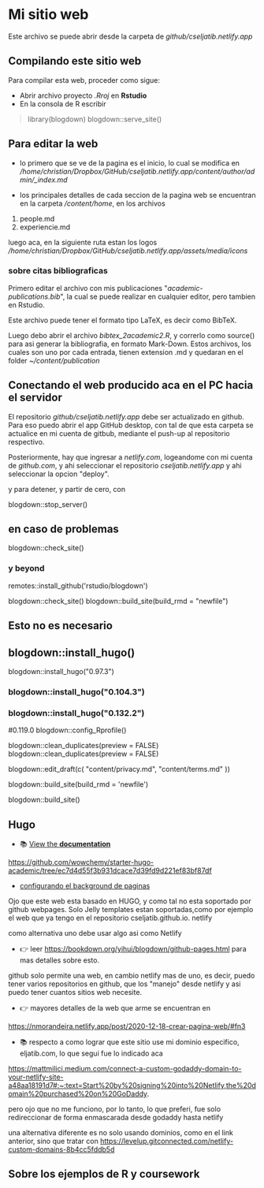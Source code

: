 # Mi sitio web

Este archivo se puede abrir desde la carpeta de *github/cseljatib.netlify.app*

## Compilando este sitio web
Para compilar esta web, proceder como sigue:
 + Abrir archivo proyecto *.Rroj* en **Rstudio**
 + En la consola de R escribir
 
> library(blogdown)
> blogdown::serve_site()

## Para editar la web

+ lo primero que se ve de la pagina es el inicio, lo cual se modifica en */home/christian/Dropbox/GitHub/cseljatib.netlify.app/content/author/admin/_index.md*

+ los principales detalles de cada seccion de la pagina web se encuentran en la carpeta */content/home*, en los archivos

1. people.md
2. experiencie.md

luego aca, en la siguiente ruta estan los logos */home/christian/Dropbox/GitHub/cseljatib.netlify.app/assets/media/icons*

### sobre citas bibliograficas
Primero editar el archivo con mis publicaciones "*academic-publications.bib*", la cual se puede realizar en cualquier editor, pero tambien en Rstudio.

Este archivo puede tener el formato tipo LaTeX, es decir como BibTeX.

Luego debo abrir el archivo *bibtex_2academic2.R*, y correrlo como source() para asi generar la bibliografia, en formato Mark-Down. Estos archivos, los cuales son uno por cada entrada, tienen extension .md y quedaran en el folder *~/content/publication*

## Conectando el web producido aca en el PC hacia el servidor

El repositorio *github/cseljatib.netlify.app* debe ser actualizado  en github. Para eso puedo abrir el app GitHub desktop, con tal de que esta carpeta se actualice en mi cuenta de gitbub, mediante el push-up al repositorio respectivo.

Posteriormente, hay que ingresar  a *netlify.com*, logeandome con mi cuenta de *github.com*, y ahi seleccionar el repositorio *cseljatib.netlify.app* y ahi seleccionar la opcion "deploy".


y para detener, y partir de cero, con

blogdown::stop_server()



## en caso de problemas
blogdown::check_site()


### y beyond
remotes::install_github('rstudio/blogdown')

blogdown::check_site()
blogdown::build_site(build_rmd = "newfile")

## Esto no es necesario
## blogdown::install_hugo()

blogdown::install_hugo("0.97.3")
### blogdown::install_hugo("0.104.3")
### blogdown::install_hugo("0.132.2")
#0.119.0
blogdown::config_Rprofile()

blogdown::clean_duplicates(preview = FALSE)
blogdown::clean_duplicates(preview = FALSE)

blogdown::edit_draft(c(
  "content/privacy.md",
  "content/terms.md"
  ))
  
blogdown::build_site(build_rmd = 'newfile')

blogdown::build_site()


## Hugo
- 📚 [View the **documentation**](https://wowchemy.com/docs/hugo-tutorials)

https://github.com/wowchemy/starter-hugo-academic/tree/ec7d4d55f3b931dcace7d39fd9d221ef83bf87df

- [configurando el background de paginas](https://wowchemy.com/docs/getting-started/page-builder/)

Ojo que este web esta basado en HUGO, y como tal no esta soportado por github webpages. Solo Jelly templates estan soportadas,como por ejemplo el web que ya tengo en el repositorio cseljatib.github.io.
netlify

como alternativa uno debe usar algo asi como Netlify

- 👉 leer https://bookdown.org/yihui/blogdown/github-pages.html
para mas detalles sobre esto.

github solo permite una web, en cambio netlify mas de uno, es decir, puedo tener varios repositorios en github, que los "manejo" desde netlify y asi puedo tener cuantos sitios web necesite.

- 👉 mayores detalles de la web que arme se encuentran en

https://nmorandeira.netlify.app/post/2020-12-18-crear-pagina-web/#fn3

- 📚 respecto a como lograr que este sitio use mi dominio especifico, eljatib.com, lo que segui fue lo indicado aca

https://mattmilici.medium.com/connect-a-custom-godaddy-domain-to-your-netlify-site-a48aa18191d7#:~:text=Start%20by%20signing%20into%20Netlify,the%20domain%20purchased%20on%20GoDaddy.

pero ojo que no me funciono, por lo tanto, lo que preferi, fue solo redireccionar de forma enmascarada desde godaddy hasta netlify

una alternativa diferente es no solo usando dominios, como en el link anterior, sino que tratar con 
https://levelup.gitconnected.com/netlify-custom-domains-8b4cc5fddb5d



## Sobre los ejemplos de R y coursework

